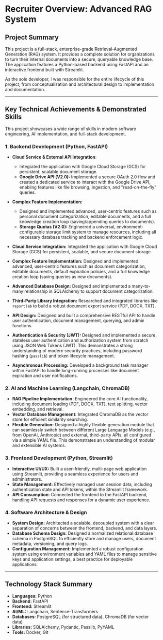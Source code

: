 # Recruiter Overview: Advanced RAG System

## Project Summary

This project is a full-stack, enterprise-grade Retrieval-Augmented Generation (RAG) system. It provides a complete solution for organizations to turn their internal documents into a secure, queryable knowledge base. The application features a Python-based backend using FastAPI and an interactive frontend built with Streamlit.

As the sole developer, I was responsible for the entire lifecycle of this project, from conceptualization and architectural design to implementation and documentation.

---

## Key Technical Achievements & Demonstrated Skills

This project showcases a wide range of skills in modern software engineering, AI implementation, and full-stack development.

### 1. Backend Development (Python, FastAPI)

*   **Cloud Service & External API Integration:**
    *   Integrated the application with Google Cloud Storage (GCS) for persistent, scalable document storage.
    *   **Google Drive API (V2.0):** Implemented a secure OAuth 2.0 flow and created a dedicated service to interact with the Google Drive API, enabling features like file browsing, ingestion, and "read-on-the-fly" queries.
*   **Complex Feature Implementation:**
    *   Designed and implemented advanced, user-centric features such as personal document categorization, editable documents, and a full knowledge creation loop (saving/appending queries to documents).
    *   **Storage Quotas (V2.0):** Engineered a universal, environment-configurable storage limit system to manage resources, including all necessary database tracking and backend enforcement logic.


*   **Cloud Service Integration:** Integrated the application with Google Cloud Storage (GCS) for persistent, scalable, and secure document storage.
*   **Complex Feature Implementation:** Designed and implemented advanced, user-centric features such as document categorization, editable documents, default expiration policies, and a full knowledge creation loop (saving queries as new documents).


*   **Advanced Database Design:** Designed and implemented a many-to-many relationship in SQLAlchemy to support document categorization.
*   **Third-Party Library Integration:** Researched and integrated libraries like `reportlab` to build a robust document export service (PDF, DOCX, TXT).
*   **API Design:** Designed and built a comprehensive RESTful API to handle user authentication, document management, querying, and admin functions.
*   **Authentication & Security (JWT):** Designed and implemented a secure, stateless user authentication and authorization system from scratch using JSON Web Tokens (JWT). This demonstrates a strong understanding of modern security practices, including password hashing (`passlib`) and token lifecycle management.
*   **Asynchronous Processing:** Developed a background task manager within FastAPI to handle long-running processes like document expiration and user notifications.

### 2. AI and Machine Learning (Langchain, ChromaDB)

*   **RAG Pipeline Implementation:** Engineered the core AI functionality, including document loading (PDF, DOCX, TXT), text splitting, vector embedding, and retrieval.
*   **Vector Database Management:** Integrated ChromaDB as the vector store for efficient similarity searching.
*   **Flexible Generation:** Designed a highly flexible generation module that can seamlessly switch between different Large Language Models (e.g., from OpenAI, Anthropic) and external, third-party APIs, all configured via a simple YAML file. This demonstrates an understanding of modular and extensible AI systems.

### 3. Frontend Development (Python, Streamlit)

*   **Interactive UI/UX:** Built a user-friendly, multi-page web application using Streamlit, providing a seamless experience for users and administrators.
*   **State Management:** Effectively managed user session data, including authentication state and API tokens, within the Streamlit framework.
*   **API Consumption:** Connected the frontend to the FastAPI backend, handling API requests and responses for a dynamic user experience.

### 4. Software Architecture & Design

*   **System Design:** Architected a scalable, decoupled system with a clear separation of concerns between the frontend, backend, and data layers.
*   **Database Schema Design:** Designed a normalized relational database schema in PostgreSQL to efficiently store and manage users, document metadata, versioning, and query logs.
*   **Configuration Management:** Implemented a robust configuration system using environment variables and YAML files to manage sensitive keys and application settings, a best practice for deployable applications.

---

## Technology Stack Summary

*   **Languages:** Python
*   **Backend:** FastAPI
*   **Frontend:** Streamlit
*   **AI/ML:** Langchain, Sentence-Transformers
*   **Databases:** PostgreSQL (for structured data), ChromaDB (for vector data)
*   **Libraries:** SQLAlchemy, Pydantic, Passlib, PyYAML
*   **Tools:** Docker, Git
